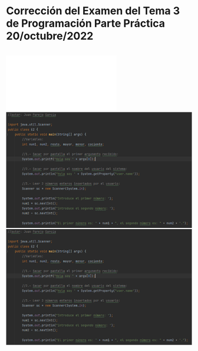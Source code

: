 # Corrección del Examen del Tema 3 de Programación Parte Práctica 20/octubre/2022
\
![Programa](/Programacion/examen-20Oct-Corregido/E2.java)
![Programa PT1](/Programacion/examen-20Oct-Corregido/IMG1.png) \
![Programa PT2](/Programacion/examen-20Oct-Corregido/IMG1.png)